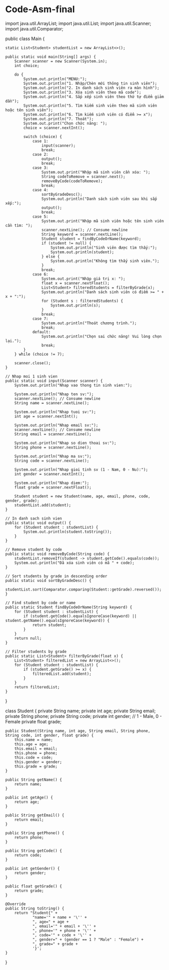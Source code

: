 # Code-Asm-final
import java.util.ArrayList;
import java.util.List;
import java.util.Scanner;
import java.util.Comparator;

public class Main {

    static List<Student> studentList = new ArrayList<>();

    public static void main(String[] args) {
        Scanner scanner = new Scanner(System.in);
        int choice;

        do {
            System.out.println("MENU:");
            System.out.println("1. Nhập/Chèn mới thông tin sinh viên");
            System.out.println("2. In danh sách sinh viên ra màn hình");
            System.out.println("3. Xóa sinh viên theo mã code");
            System.out.println("4. Sắp xếp sinh viên theo thứ tự điểm giảm dần");
            System.out.println("5. Tìm kiếm sinh viên theo mã sinh viên hoặc tên sinh viên");
            System.out.println("6. Tìm kiếm sinh viên có điểm >= x");
            System.out.println("7. Thoát");
            System.out.print("Chọn chức năng: ");
            choice = scanner.nextInt();

            switch (choice) {
                case 1:
                    input(scanner);
                    break;
                case 2:
                    output();
                    break;
                case 3:
                    System.out.print("Nhập mã sinh viên cần xóa: ");
                    String codeToRemove = scanner.next();
                    removeByCode(codeToRemove);
                    break;
                case 4:
                    sortByGradeDesc();
                    System.out.println("Danh sách sinh viên sau khi sắp xếp:");
                    output();
                    break;
                case 5:
                    System.out.print("Nhập mã sinh viên hoặc tên sinh viên cần tìm: ");
                    scanner.nextLine(); // Consume newline
                    String keyword = scanner.nextLine();
                    Student student = findByCodeOrName(keyword);
                    if (student != null) {
                        System.out.println("Sinh viên được tìm thấy:");
                        System.out.println(student);
                    } else {
                        System.out.println("Không tìm thấy sinh viên.");
                    }
                    break;
                case 6:
                    System.out.print("Nhập giá trị x: ");
                    float x = scanner.nextFloat();
                    List<Student> filteredStudents = filterByGrade(x);
                    System.out.println("Danh sách sinh viên có điểm >= " + x + ":");
                    for (Student s : filteredStudents) {
                        System.out.println(s);
                    }
                    break;
                case 7:
                    System.out.println("Thoát chương trình.");
                    break;
                default:
                    System.out.println("Chọn sai chức năng! Vui lòng chọn lại.");
                    break;
            }
        } while (choice != 7);

        scanner.close();
    }

    // Nhap moi 1 sinh vien
    public static void input(Scanner scanner) {
        System.out.println("Nhap vao thong tin sinh vien:");

        System.out.println("Nhap ten sv:");
        scanner.nextLine(); // Consume newline
        String name = scanner.nextLine();

        System.out.println("Nhap tuoi sv:");
        int age = scanner.nextInt();

        System.out.println("Nhap email sv:");
        scanner.nextLine(); // Consume newline
        String email = scanner.nextLine();

        System.out.println("Nhap so dien thoai sv:");
        String phone = scanner.nextLine();

        System.out.println("Nhap ma sv:");
        String code = scanner.nextLine();

        System.out.println("Nhap gioi tinh sv (1 - Nam, 0 - Nu):");
        int gender = scanner.nextInt();

        System.out.println("Nhap diem:");
        float grade = scanner.nextFloat();

        Student student = new Student(name, age, email, phone, code, gender, grade);
        studentList.add(student);
    }

    // In danh sach sinh vien
    public static void output() {
        for (Student student : studentList) {
            System.out.println(student.toString());
        }
    }

    // Remove student by code
    public static void removeByCode(String code) {
        studentList.removeIf(student -> student.getCode().equals(code));
        System.out.println("Đã xóa sinh viên có mã " + code);
    }

    // Sort students by grade in descending order
    public static void sortByGradeDesc() {
        studentList.sort(Comparator.comparing(Student::getGrade).reversed());
    }

    // Find student by code or name
    public static Student findByCodeOrName(String keyword) {
        for (Student student : studentList) {
            if (student.getCode().equalsIgnoreCase(keyword) || student.getName().equalsIgnoreCase(keyword)) {
                return student;
            }
        }
        return null;
    }

    // Filter students by grade
    public static List<Student> filterByGrade(float x) {
        List<Student> filteredList = new ArrayList<>();
        for (Student student : studentList) {
            if (student.getGrade() >= x) {
                filteredList.add(student);
            }
        }
        return filteredList;
    }
}

class Student {
    private String name;
    private int age;
    private String email;
    private String phone;
    private String code;
    private int gender; // 1 - Male, 0 - Female
    private float grade;

    public Student(String name, int age, String email, String phone, String code, int gender, float grade) {
        this.name = name;
        this.age = age;
        this.email = email;
        this.phone = phone;
        this.code = code;
        this.gender = gender;
        this.grade = grade;
    }

    public String getName() {
        return name;
    }

    public int getAge() {
        return age;
    }

    public String getEmail() {
        return email;
    }

    public String getPhone() {
        return phone;
    }

    public String getCode() {
        return code;
    }

    public int getGender() {
        return gender;
    }

    public float getGrade() {
        return grade;
    }

    @Override
    public String toString() {
        return "Student{" +
                "name='" + name + '\'' +
                ", age=" + age +
                ", email='" + email + '\'' +
                ", phone='" + phone + '\'' +
                ", code='" + code + '\'' +
                ", gender=" + (gender == 1 ? "Male" : "Female") +
                ", grade=" + grade +
                '}';
    }
}
